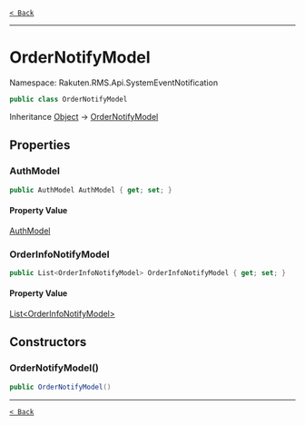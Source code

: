 [`< Back`](./)

---

# OrderNotifyModel

Namespace: Rakuten.RMS.Api.SystemEventNotification

```csharp
public class OrderNotifyModel
```

Inheritance [Object](https://docs.microsoft.com/en-us/dotnet/api/system.object) → [OrderNotifyModel](./rakuten.rms.api.systemeventnotification.ordernotifymodel)

## Properties

### **AuthModel**

```csharp
public AuthModel AuthModel { get; set; }
```

#### Property Value

[AuthModel](./rakuten.rms.api.systemeventnotification.authmodel)<br>

### **OrderInfoNotifyModel**

```csharp
public List<OrderInfoNotifyModel> OrderInfoNotifyModel { get; set; }
```

#### Property Value

[List&lt;OrderInfoNotifyModel&gt;](https://docs.microsoft.com/en-us/dotnet/api/system.collections.generic.list-1)<br>

## Constructors

### **OrderNotifyModel()**

```csharp
public OrderNotifyModel()
```

---

[`< Back`](./)
